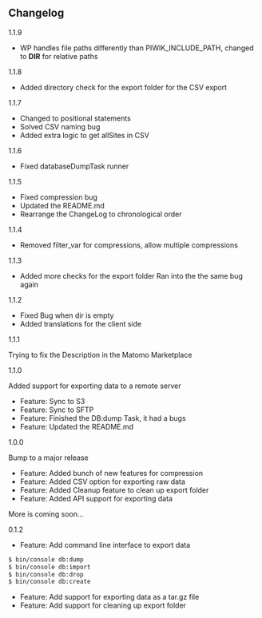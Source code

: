 ## Changelog


1.1.9
- WP handles file paths differently than PIWIK_INCLUDE_PATH, changed to __DIR__ for relative paths


1.1.8
- Added directory check for the export folder for the CSV export

1.1.7
- Changed to positional statements
- Solved CSV naming bug
- Added extra logic to get allSites in CSV


1.1.6
- Fixed databaseDumpTask runner


1.1.5

- Fixed compression bug
- Updated the README.md
- Rearrange the ChangeLog to chronological order

1.1.4

- Removed filter_var for compressions, allow multiple compressions

1.1.3

- Added more checks for the export folder
Ran into the the same bug again

1.1.2

- Fixed Bug when dir is empty
- Added translations for the client side

1.1.1

Trying to fix the Description in the Matomo Marketplace

1.1.0

Added support for exporting data to a remote server
- Feature: Sync to S3
- Feature: Sync to SFTP
- Feature: Finished the DB:dump Task, it had a bugs
- Feature: Updated the README.md

1.0.0

Bump to a major release
- Feature: Added bunch of new features for compression
- Feature: Added CSV option for exporting raw data
- Feature: Added Cleanup feature to clean up export folder
- Feature: Added API support for exporting data

More is coming soon...

0.1.2

- Feature: Add command line interface to export data
```bash
$ bin/console db:dump
$ bin/console db:import
$ bin/console db:drop
$ bin/console db:create
```
- Feature: Add support for exporting data as a tar.gz file
- Feature: Add support for cleaning up export folder

